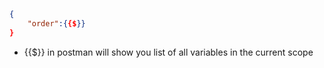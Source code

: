 

```json
{
    "order":{{$}}
}
```

- {{$}} in postman will show you list of all variables in the current scope